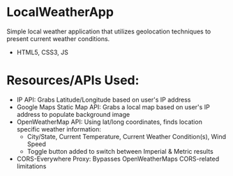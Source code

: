 # LocalWeatherApp
Simple local weather application that utilizes geolocation techniques to present current weather conditions. 
- HTML5, CSS3, JS
# Resources/APIs Used:
- IP API: Grabs Latitude/Longitude based on user's IP address
- Google Maps Static Map API: Grabs a local map based on user's IP address to populate background image
- OpenWeatherMap API: Using lat/long coordinates, finds location specific weather information:
  - City/State, Current Temperature, Current Weather Condition(s), Wind Speed
  - Toggle button added to switch between Imperial & Metric results
- CORS-Everywhere Proxy: Bypasses OpenWeatherMaps CORS-related limitations
